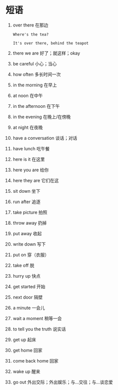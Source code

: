 # 短语

1. over there 在那边

   ```
   Where's the tea?

   It's over there, behind the teapot
   ```

2. there we are 好了；就这样；okay

3. be careful 小心；当心

4. how often 多长时间一次

5. in the morning 在早上

6. at noon 在中午

7. in the afternoon 在下午

8. in the evening 在晚上/在傍晚

9. at night 在夜晚

10. have a conversation 谈话；对话

11. have lunch 吃午餐

12. here is it 在这里

13. here you are 给你

14. here they are 它们在这

15. sit down 坐下

16. run after 追逐

17. take picture 拍照

18. throw away 扔掉

19. put away 收起

20. write down 写下

21. put on 穿（衣服）

22. take off 脱

23. hurry up 快点

24. get started 开始

25. next door 隔壁

26. a minute 一会儿

27. wait a moment 稍等一会

28. to tell you the truth 说实话

29. get up 起床

30. get home 回家

31. come back home 回家

32. wake up 醒来

33. go out 外出交际；外出娱乐；与...交往；与...谈恋爱
